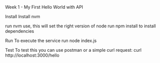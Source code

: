 Week 1 - My First Hello World with API

Install
Install nvm

run nvm use, this will set the right version of node
run npm install to install dependencies

Run
To execute the service run node index.js

Test
To test this you can use postman or a simple curl request: curl http://localhost:3000/hello
